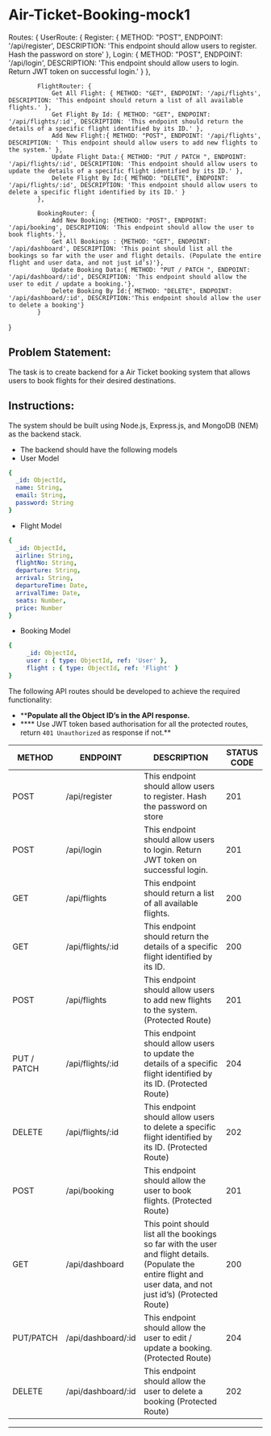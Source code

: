 # Air-Ticket-Booking-mock1

 Routes: {
            UserRoute: {
                Register: { METHOD: "POST", ENDPOINT: '/api/register', DESCRIPTION: 'This endpoint should allow users to register.  Hash the password on store' },
                Login: { METHOD: "POST", ENDPOINT: '/api/login', DESCRIPTION: 'This endpoint should allow users to login. Return JWT token on successful login.' }
            },

            FlightRouter: {
                Get All Flight: { METHOD: "GET", ENDPOINT: '/api/flights', DESCRIPTION: 'This endpoint should return a list of all available flights.' },
                Get Flight By Id: { METHOD: "GET", ENDPOINT: '/api/flights/:id', DESCRIPTION: 'This endpoint should return the details of a specific flight identified by its ID.' },
                Add New Flight:{ METHOD: "POST", ENDPOINT: '/api/flights', DESCRIPTION: ' This endpoint should allow users to add new flights to the system.' },
                Update Flight Data:{ METHOD: "PUT / PATCH ", ENDPOINT: '/api/flights/:id', DESCRIPTION: 'This endpoint should allow users to update the details of a specific flight identified by its ID.' },
                Delete Flight By Id:{ METHOD: "DELETE", ENDPOINT: '/api/flights/:id', DESCRIPTION: 'This endpoint should allow users to delete a specific flight identified by its ID.' }
            },

            BookingRouter: {
                Add New Booking: {METHOD: "POST", ENDPOINT: '/api/booking', DESCRIPTION: 'This endpoint should allow the user to book flights.'},
                Get All Bookings : {METHOD: "GET", ENDPOINT: '/api/dashboard', DESCRIPTION: 'This point should list all the bookings so far with the user and flight details. (Populate the entire flight and user data, and not just id’s)'},
                Update Booking Data:{ METHOD: "PUT / PATCH ", ENDPOINT: '/api/dashboard/:id', DESCRIPTION: 'This endpoint should allow the user to edit / update a booking.'},
                Delete Booking By Id:{ METHOD: "DELETE", ENDPOINT: '/api/dashboard/:id', DESCRIPTION:'This endpoint should allow the user to delete a booking'}
            }
 }

## Problem Statement:

The task is to create backend for a Air Ticket booking system that allows users to book flights for their desired destinations.

## Instructions:

The system should be built using Node.js, Express.js, and MongoDB (NEM) as the backend stack.

- The backend should have the following models
- User Model

```yaml
{
  _id: ObjectId,
  name: String,
  email: String,
  password: String
}
```

- Flight Model

```yaml
{
  _id: ObjectId,
  airline: String,
  flightNo: String,
  departure: String,
  arrival: String,
  departureTime: Date,
  arrivalTime: Date,
  seats: Number,
  price: Number
}
```

- Booking Model

```yaml
{
	 _id: ObjectId,
	 user : { type: ObjectId, ref: 'User' },
	 flight : { type: ObjectId, ref: 'Flight' }
}
```

The following API routes should be developed to achieve the required functionality:

- ****Populate all the Object ID’s in the API response.**
- **** Use JWT token based authorisation for all the protected routes, return `401 Unauthorized` as response if not.**

| METHOD | ENDPOINT | DESCRIPTION | STATUS CODE |
| --- | --- | --- | --- |
| POST | /api/register | This endpoint should allow users to register. Hash the password on store | 201 |
| POST | /api/login | This endpoint should allow users to login. Return JWT token on successful login. | 201 |
| GET | /api/flights | This endpoint should return a list of all available flights. | 200 |
| GET | /api/flights/:id | This endpoint should return the details of a specific flight identified by its ID. | 200 |
| POST | /api/flights | This endpoint should allow users to add new flights to the system. (Protected Route) | 201 |
| PUT / PATCH | /api/flights/:id | This endpoint should allow users to update the details of a specific flight identified by its ID. (Protected Route) | 204 |
| DELETE | /api/flights/:id | This endpoint should allow users to delete a specific flight identified by its ID. (Protected Route) | 202 |
| POST | /api/booking | This endpoint should allow the user to book flights. (Protected Route) | 201 |
| GET | /api/dashboard | This point should list all the bookings so far with the user and flight details. (Populate the entire flight and user data, and not just id’s) (Protected Route) | 200 |
| PUT/PATCH | /api/dashboard/:id | This endpoint should allow the user to edit / update a booking. (Protected Route) | 204 |
| DELETE | /api/dashboard/:id | This endpoint should allow the user to delete a booking (Protected Route) | 202 |
---

